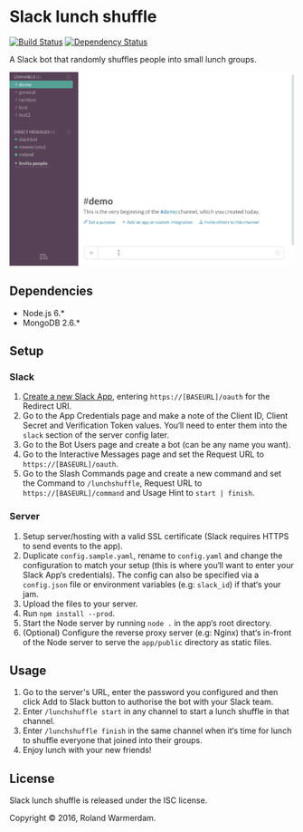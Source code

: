 # Slack lunch shuffle

[![Build Status](https://api.travis-ci.org/Rowno/slack-lunch-shuffle.svg?branch=master)](https://travis-ci.org/Rowno/slack-lunch-shuffle)
[![Dependency Status](https://david-dm.org/Rowno/slack-lunch-shuffle/status.svg)](https://david-dm.org/Rowno/slack-lunch-shuffle)

A Slack bot that randomly shuffles people into small lunch groups.

![Lunch Shuffle demo](demo.gif)

Dependencies
------------

 - Node.js 6.*
 - MongoDB 2.6.*


Setup
-----

### Slack

 1. [Create a new Slack App](https://api.slack.com/apps/new), entering `https://[BASEURL]/oauth` for the Redirect URI.
 1. Go to the App Credentials page and make a note of the Client ID, Client Secret and Verification Token values. You‘ll need to enter them into the `slack` section of the server config later.
 1. Go to the Bot Users page and create a bot (can be any name you want).
 1. Go to the Interactive Messages page and set the Request URL to `https://[BASEURL]/oauth`.
 1. Go to the Slash Commands page and create a new command and set the Command to `/lunchshuffle`, Request URL to `https://[BASEURL]/command` and Usage Hint to `start | finish`.

### Server

 1. Setup server/hosting with a valid SSL certificate (Slack requires HTTPS to send events to the app).
 1. Duplicate `config.sample.yaml`, rename to `config.yaml` and change the configuration to match your setup (this is where you‘ll want to enter your Slack App‘s credentials). The config can also be specified via a `config.json` file or environment variables (e.g: `slack_id`) if that‘s your jam.
 1. Upload the files to your server.
 1. Run `npm install --prod`.
 1. Start the Node server by running `node .` in the app‘s root directory.
 1. (Optional) Configure the reverse proxy server (e.g: Nginx) that‘s in-front of the Node server to serve the `app/public` directory as static files.


Usage
-----

 1. Go to the server's URL, enter the password you configured and then click Add to Slack button to authorise the bot with your Slack team.
 1. Enter `/lunchshuffle start` in any channel to start a lunch shuffle in that channel.
 1. Enter `/lunchshuffle finish` in the same channel when it‘s time for lunch to shuffle everyone that joined into their groups.
 1. Enjoy lunch with your new friends!


License
-------
Slack lunch shuffle is released under the ISC license.

Copyright © 2016, Roland Warmerdam.
